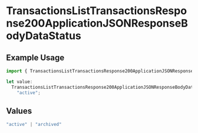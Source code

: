 # TransactionsListTransactionsResponse200ApplicationJSONResponseBodyDataStatus

## Example Usage

```typescript
import { TransactionsListTransactionsResponse200ApplicationJSONResponseBodyDataStatus } from "open-billing/models/operations";

let value:
  TransactionsListTransactionsResponse200ApplicationJSONResponseBodyDataStatus =
    "active";
```

## Values

```typescript
"active" | "archived"
```